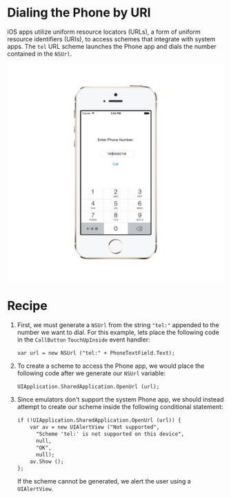 Dialing the Phone by URI
========================

iOS apps utilize uniform resource locators (URLs), a form of uniform resource identifiers (URIs), to access schemes that integrate with system apps. The <code>tel</code> URL scheme launches the Phone app and dials the number contained in the <code>NSUrl</code>.

![Dial By URI](/DialPhoneURL/Screenshots/Screenshot.png)

Recipe
======

<ol>
  
  <li><p>First, we must generate a <code>NSUrl</code> from the string <code>"tel:"</code> appended to the number we want to dial. For this example, lets place the following code in the <code>CallButton</code> <code>TouchUpInside</code> event handler:</p>
  
  <pre><code>var url = new NSUrl ("tel:" + PhoneTextField.Text);</code></pre>
  </li>
  
  <li><p>To create a scheme to access the Phone app, we would place the following code after we generate our <code>NSUrl</code> variable:</p>
  
    UIApplication.SharedApplication.OpenUrl (url);
  
  <li><p>Since emulators don't support the system Phone app, we should instead attempt to create our scheme inside the following conditional statement:</p>
  
    if (!UIApplication.SharedApplication.OpenUrl (url)) {
    	var av = new UIAlertView ("Not supported",
	      "Scheme 'tel:' is not supported on this device",
          null,
	      "OK",
		  null);
	    av.Show ();
    };
					     
  <p>If the scheme cannot be generated, we alert the user using a <code>UIAlertView</code>.
  
  
